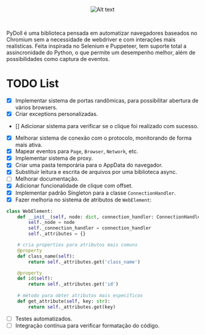 <p align="center">
    <img src="https://github.com/user-attachments/assets/37b760b2-b13b-4a05-866c-0f8da739cbbd" alt="Alt text" />
</p>
<br>

PyDoll é uma biblioteca pensada em automatizar navegadores baseados no Chromium sem a necessidade de webdriver e com interações mais realísticas. Feita inspirada no Selenium e Puppeteer, tem suporte total a assincronidade do Python, o que permite um desempenho melhor, além de possibilidades como captura de eventos.

# TODO List

- [x] Implementar sistema de portas randômicas, para possibilitar
abertura de vários browsers.
- [x] Criar exceptions personalizadas.
- [] Adicionar sistema para verificar se o clique foi realizado 
com sucesso.
- [x] Melhorar sistema de conexão com o protocolo, monitorando de forma
mais ativa.
- [x] Mapear eventos para `Page`, `Browser`, `Network`, etc.
- [x] Implementar sistema de proxy.
- [x] Criar uma pasta temporária para o AppData do navegador.
- [x] Substituir leitura e escrita de arquivos por uma biblioteca async.
- [ ] Melhorar documentação.
- [x] Adicionar funcionalidade de clique com offset.
- [x] Implementar padrão Singleton para a classe `ConnectionHandler`.
- [x] Fazer melhoria no sistema de atributos de `WebElement`:

```python
class WebElement:
    def __init__(self, node: dict, connection_handler: ConnectionHandler):
        self._node = node
        self._connection_handler = connection_handler
        self._attributes = {}

    # cria properties para atributos mais comuns
    @property
    def class_name(self):
        return self._attributes.get('class_name')

    @property
    def id(self):
        return self._attributes.get('id')
    
    # método para obter atributos mais específicos
    def get_attribute(self, key: str):
        return self._attributes.get(key)
```

- [ ] Testes automatizados.
- [ ] Integração contínua para verificar formatação do código.
